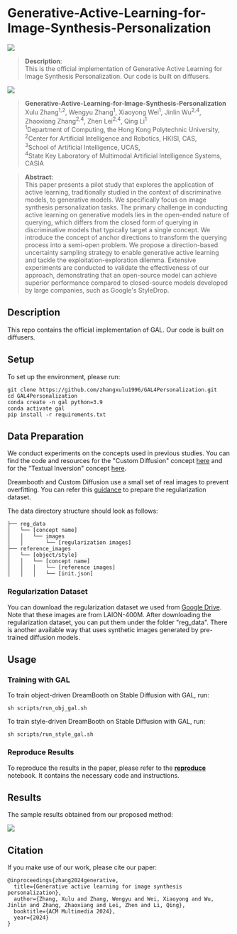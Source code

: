 # Generative-Active-Learning-for-Image-Synthesis-Personalization

<a href='https://arxiv.org/abs/2403.14987'><img src='https://img.shields.io/badge/Paper-Arxiv-red'></a>

>**Description**: <br>
>This is the official implementation of Generative Active Learning for Image Synthesis Personalization. Our code is built on diffusers.

![](figures/fig1.png)

> **Generative-Active-Learning-for-Image-Synthesis-Personalization**<br>
> Xulu Zhang<sup>1,2</sup>, Wengyu Zhang<sup>1</sup>, Xiaoyong Wei<sup>1</sup>, Jinlin Wu<sup>2,4</sup>, Zhaoxiang Zhang<sup>2,4</sup>, Zhen Lei<sup>2,4</sup>, Qing Li<sup>1</sup> <br>
> <sup>1</sup>Department of Computing, the Hong Kong Polytechnic University, <br><sup>2</sup>Center for Artificial Intelligence and Robotics, HKISI, CAS, <br><sup>3</sup>School of Artificial Intelligence, UCAS, <br><sup>4</sup>State Key Laboratory of Multimodal Artificial Intelligence Systems, CASIA

>**Abstract**: <br>
> This paper presents a pilot study that explores the application of active learning, traditionally studied in the context of discriminative models, to generative models. We specifically focus on image synthesis personalization tasks. The primary challenge in conducting active learning on generative models lies in the open-ended nature of querying, which differs from the closed form of querying in discriminative models that typically target a single concept. We introduce the concept of anchor directions to transform the querying process into a semi-open problem. We propose a direction-based uncertainty sampling strategy to enable generative active learning and tackle the exploitation-exploration dilemma. Extensive experiments are conducted to validate the effectiveness of our approach, demonstrating that an open-source model can achieve superior performance compared to closed-source models developed by large companies, such as Google's StyleDrop.

## Description
This repo contains the official implementation of GAL. Our code is built on diffusers.

## Setup
To set up the environment, please run:

```
git clone https://github.com/zhangxulu1996/GAL4Personalization.git
cd GAL4Personalization
conda create -n gal python=3.9
conda activate gal
pip install -r requirements.txt
```

## Data Preparation
We conduct experiments on the concepts used in previous studies. You can find the code and resources for the "Custom Diffusion" concept [here](https://github.com/adobe-research/custom-diffusion) and for the "Textual Inversion" concept [here](https://github.com/rinongal/textual_inversion).

Dreambooth and Custom Diffusion use a small set of real images to prevent overfitting. You can refer this [guidance](https://huggingface.co/docs/diffusers/training/custom_diffusion) to prepare the regularization dataset.

The data directory structure should look as follows:
```
├── reg_data
│   └── [concept name]
│   │   └── images
│   │       └── [regularization images]
├── reference_images
│   └── [object/style]
│   │   └── [concept name]
│   │   │   └── [reference images]
│   │   │   └── [init.json]
```

### Regularization Dataset
You can download the regularization dataset we used from [Google Drive](https://drive.google.com/file/d/13hl---5kpd7_cvv-p3E6j_PeAqeZWX9w/view?usp=sharing). Note that these images are from LAION-400M. After downloading the regularization dataset, you can put them under the folder "reg_data". There is another available way that uses synthetic images generated by pre-trained diffusion models.

## Usage

### Training with GAL

To train object-driven DreamBooth on Stable Diffusion with GAL, run:

```
sh scripts/run_obj_gal.sh
```

To train style-driven DreamBooth on Stable Diffusion with GAL, run:

```
sh scripts/run_style_gal.sh
```

### Reproduce Results
To reproduce the results in the paper, please refer to the [**reproduce**](reproduce.ipynb) notebook. It contains the necessary code and instructions.

## Results
The sample results obtained from our proposed method:

![](figures/results.jpg)


## Citation

If you make use of our work, please cite our paper:

```
@inproceedings{zhang2024generative,
  title={Generative active learning for image synthesis personalization},
  author={Zhang, Xulu and Zhang, Wengyu and Wei, Xiaoyong and Wu, Jinlin and Zhang, Zhaoxiang and Lei, Zhen and Li, Qing},
  booktitle={ACM Multimedia 2024},
  year={2024}
}
```
